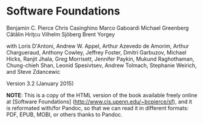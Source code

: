 
Software Foundations
====================

Benjamin C. Pierce
Chris Casinghino
Marco Gaboardi
Michael Greenberg
Cătălin Hriţcu
Vilhelm Sjöberg
Brent Yorgey

with Loris D'Antoni, Andrew W. Appel, Arthur Azevedo de Amorim, Arthur Chargueraud, 
Anthony Cowley, Jeffrey Foster, Dmitri Garbuzov, Michael Hicks, Ranjit Jhala, 
Greg Morrisett, Jennifer Paykin, Mukund Raghothaman, Chung-chieh Shan, 
Leonid Spesivtsev, Andrew Tolmach, Stephanie Weirich, and Steve Zdancewic

Version 3.2 (January 2015)

**NOTE**: This is a copy of the HTML version of the book available freely online 
at [Software Foundations] (http://www.cis.upenn.edu/~bcpierce/sf), and it 
is reformated with/for Pandoc, so that we can read it in different 
formats: PDF, EPUB, MOBI, or others thanks to Pandoc.

